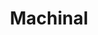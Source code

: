 ---
title: "Machinal"
drama-url: "https://en.wikipedia.org/wiki/Machinal"
brief-introduction: "It's an expressionist play inspired by a real-life murder case."
img-name: "20190210 CBU Boardmore Theatre - Machinal 03"
image-url: "https://upload.wikimedia.org/wikipedia/commons/d/d7/20190210_CBU_Boardmore_Theatre_-_Machinal_03.jpg"
img-creator: "Ken Heaton" 
licence: "CC BY-SA 4.0"

original-work-name: Ruth Snyder
original-work-type: inspired by the real-life case of convicted and executed murderer 
original-work-year: 1928
original-work-url: https://en.wikipedia.org/wiki/Ruth_Snyder
writer: "Sophie Treadwell"

category: "play"
tags: "1920s, Expressionism, Crime"

synopsis: "A lowly female stenographer who lives with her mother is extremely resistant to ritual, yet still conforms to society's expectations of women. After marrying the boss she hated and having a child with him, she had an affair with another young man, an act that fueled her lust for life and led to the murder of her husband, who eventually led her to be convicted and executed in the electric chair"
transition: "The Machinal is a 1928 play inspired by the real-life murderer Ruth Snyder. It was adapted for television in 1954, and in 1960 it was adapted and broadcast in the UK, and has since been adapted several times and shown in different theatres in different formats"

performance-date: "September 7, 1928"
performance-country: "America"
performance-city:  "New York"
performance-venue:	"Plymouth Theatre"
director: "Arthur Hopkins"
director-img-url:
director-img-licence:

scriptwriter: "Robert Edmond Jones(scenic design)"
references: "wikipedia.org. 2021. Machinal - Wikipedia. [online] Available at: <https://en.wikipedia.org/wiki/Machinal> [Accessed 13 December 2021]." 

music1: "\"Machinal\" by Sophie Treadwell"
music-url: https://www.youtube.com/watch?v=QJTcRWAX2vs
 

music2: "Machinal:En Marche-Part 2"
music2-url: https://www.youtube.com/watch?v=m10rW_lKv_4

music3: Machinal
music3-url: https://www.youtube.com/watch?v=2sfGbh_WNDY

layout: exhibit
---